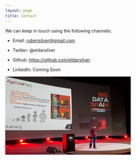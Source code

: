 ```yaml
---
layout: page
title: Contact
---
```



We can keep in touch using the following channels:

* Email: rubensilver@gmail.com

* Twitter: @eldarsilver

* Github: https://github.com/eldarsilver

* LinkedIn: Coming Soon

<img src="../images/ruben.jpg" width="400" height="250">
